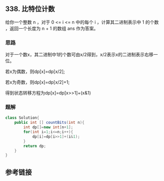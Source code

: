 ## 338. 比特位计数
给你一个整数 n ，对于 0 <= i <= n 中的每个 i ，计算其二进制表示中 1 的个数 ，返回一个长度为 n + 1 的数组 ans 作为答案。
### 思路
对于一个数x，其二进制中1的个数可由x/2得到，x/2表示x的二进制表示右移一位。

若x为偶数，则dp[x]=dp[x/2];

若x为奇数，则dp[x]=dp[x/2]+1;

得到状态转移方程为dp[x]=dp[x>>1]+(x&1)
### 题解
```java
class Solution{
    public int [] countBits(int n){
        int dp[]=new int[n+1];
        for(int i=1;i<=n;i++){
            dp[i]=dp[i>>1]+(i&1);
        }
        return dp;
    }
}
```
## 参考链接